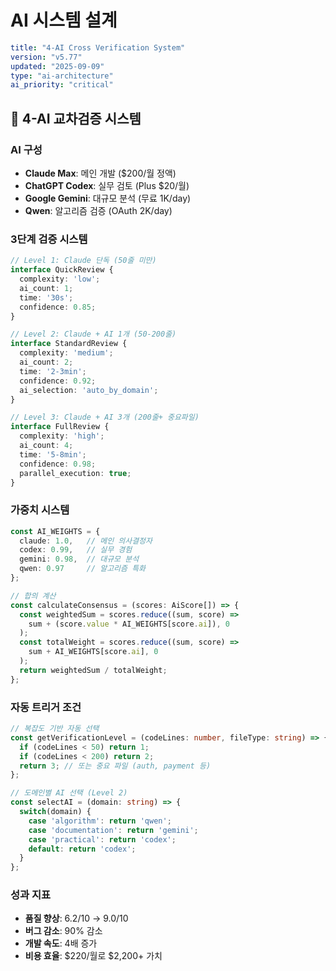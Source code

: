 # AI 시스템 설계

```yaml
title: "4-AI Cross Verification System"
version: "v5.77"
updated: "2025-09-09"
type: "ai-architecture"
ai_priority: "critical"
```

## 🤖 4-AI 교차검증 시스템

### AI 구성
- **Claude Max**: 메인 개발 ($200/월 정액)
- **ChatGPT Codex**: 실무 검토 (Plus $20/월)
- **Google Gemini**: 대규모 분석 (무료 1K/day)
- **Qwen**: 알고리즘 검증 (OAuth 2K/day)

### 3단계 검증 시스템
```typescript
// Level 1: Claude 단독 (50줄 미만)
interface QuickReview {
  complexity: 'low';
  ai_count: 1;
  time: '30s';
  confidence: 0.85;
}

// Level 2: Claude + AI 1개 (50-200줄)
interface StandardReview {
  complexity: 'medium';
  ai_count: 2;
  time: '2-3min';
  confidence: 0.92;
  ai_selection: 'auto_by_domain';
}

// Level 3: Claude + AI 3개 (200줄+ 중요파일)
interface FullReview {
  complexity: 'high';
  ai_count: 4;
  time: '5-8min';
  confidence: 0.98;
  parallel_execution: true;
}
```

### 가중치 시스템
```typescript
const AI_WEIGHTS = {
  claude: 1.0,   // 메인 의사결정자
  codex: 0.99,   // 실무 경험
  gemini: 0.98,  // 대규모 분석
  qwen: 0.97     // 알고리즘 특화
};

// 합의 계산
const calculateConsensus = (scores: AiScore[]) => {
  const weightedSum = scores.reduce((sum, score) => 
    sum + (score.value * AI_WEIGHTS[score.ai]), 0
  );
  const totalWeight = scores.reduce((sum, score) => 
    sum + AI_WEIGHTS[score.ai], 0
  );
  return weightedSum / totalWeight;
};
```

### 자동 트리거 조건
```typescript
// 복잡도 기반 자동 선택
const getVerificationLevel = (codeLines: number, fileType: string) => {
  if (codeLines < 50) return 1;
  if (codeLines < 200) return 2;
  return 3; // 또는 중요 파일 (auth, payment 등)
};

// 도메인별 AI 선택 (Level 2)
const selectAI = (domain: string) => {
  switch(domain) {
    case 'algorithm': return 'qwen';
    case 'documentation': return 'gemini';
    case 'practical': return 'codex';
    default: return 'codex';
  }
};
```

### 성과 지표
- **품질 향상**: 6.2/10 → 9.0/10
- **버그 감소**: 90% 감소
- **개발 속도**: 4배 증가
- **비용 효율**: $220/월로 $2,200+ 가치